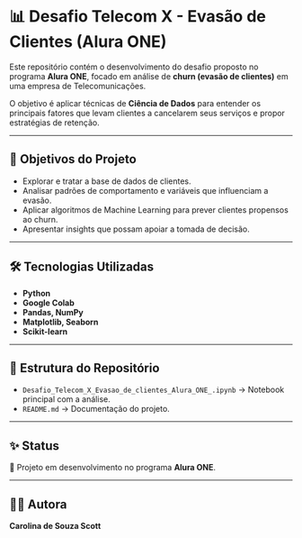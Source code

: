 # 📊 Desafio Telecom X - Evasão de Clientes (Alura ONE)

Este repositório contém o desenvolvimento do desafio proposto no programa **Alura ONE**, focado em análise de **churn (evasão de clientes)** em uma empresa de Telecomunicações.  

O objetivo é aplicar técnicas de **Ciência de Dados** para entender os principais fatores que levam clientes a cancelarem seus serviços e propor estratégias de retenção.

---

## 🚀 Objetivos do Projeto
- Explorar e tratar a base de dados de clientes.
- Analisar padrões de comportamento e variáveis que influenciam a evasão.
- Aplicar algoritmos de Machine Learning para prever clientes propensos ao churn.
- Apresentar insights que possam apoiar a tomada de decisão.

---

## 🛠️ Tecnologias Utilizadas
- **Python**
- **Google Colab**
- **Pandas, NumPy**
- **Matplotlib, Seaborn**
- **Scikit-learn**

---

## 📂 Estrutura do Repositório
- `Desafio_Telecom_X_Evasao_de_clientes_Alura_ONE_.ipynb` → Notebook principal com a análise.
- `README.md` → Documentação do projeto.

---

## ✨ Status
📌 Projeto em desenvolvimento no programa **Alura ONE**.

---

## 👩‍💻 Autora
**Carolina de Souza Scott**  

